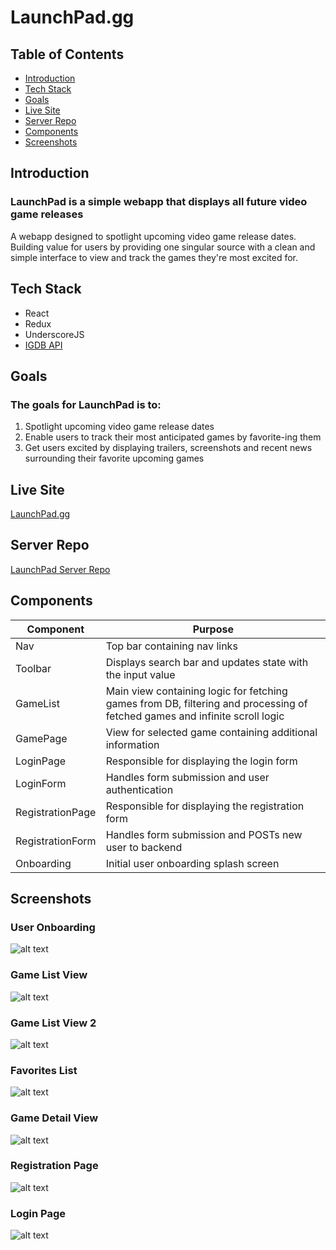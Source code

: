 # LaunchPad.gg

## Table of Contents
- [Introduction](#introduction)
- [Tech Stack](#tech-stack)
- [Goals](#goals)
- [Live Site](#live-site)
- [Server Repo](#server-repo)
- [Components](#components)
- [Screenshots](#screenshots)

## Introduction
### LaunchPad is a simple webapp that displays all future video game releases
A webapp designed to spotlight upcoming video game release dates. Building value for users by providing one singular source with a clean and simple interface to view and track the games they're most excited for.

## Tech Stack
* React
* Redux
* UnderscoreJS
* [IGDB API](https://igdb.github.io/api/)

## Goals
### The goals for LaunchPad is to:
1) Spotlight upcoming video game release dates
2) Enable users to track their most anticipated games by favorite-ing them
3) Get users excited by displaying trailers, screenshots and recent news surrounding their favorite upcoming games

## Live Site
[LaunchPad.gg](https://mysterious-sands-19667.herokuapp.com/ "LaunchPad.gg")

## Server Repo
[LaunchPad Server Repo](https://github.com/gyuhankim/launchpad-server "LaunchPad Server Repo")

## Components
Component | Purpose |
--- | --- |
Nav | Top bar containing nav links |
Toolbar | Displays search bar and updates state with the input value |
GameList | Main view containing logic for fetching games from DB, filtering and processing of fetched games and infinite scroll logic |
GamePage | View for selected game containing additional information |
LoginPage | Responsible for displaying the login form |
LoginForm | Handles form submission and user authentication |
RegistrationPage | Responsible for displaying the registration form |
RegistrationForm | Handles form submission and POSTs new user to backend |
Onboarding | Initial user onboarding splash screen |

## Screenshots
### User Onboarding
![alt text](screenshots/onboarding.png "Description goes here")

### Game List View
![alt text](screenshots/game-list-view.png "Description goes here")

### Game List View 2
![alt text](screenshots/game-list-view-2.png "Description goes here")

### Favorites List
![alt text](screenshots/favorites-list-view.png "Description goes here")

### Game Detail View
![alt text](screenshots/game-detail-view.png "Description goes here")

### Registration Page
![alt text](screenshots/register-view.png "Description goes here")

### Login Page
![alt text](screenshots/login-view.png "Description goes here")
